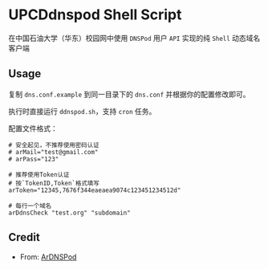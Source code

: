 # UPCDdnspod Shell Script

在中国石油大学（华东）校园网中使用 `DNSPod` 用户 `API` 实现的纯 `Shell` 动态域名客户端

## Usage

复制 `dns.conf.example` 到同一目录下的 `dns.conf` 并根据你的配置修改即可。

执行时直接运行 `ddnspod.sh`，支持 `cron` 任务。

配置文件格式：

```
# 安全起见，不推荐使用密码认证
# arMail="test@gmail.com"
# arPass="123"

# 推荐使用Token认证
# 按`TokenID,Token`格式填写
arToken="12345,7676f344eaeaea9074c123451234512d"

# 每行一个域名
arDdnsCheck "test.org" "subdomain"
```

## Credit

+ From: [ArDNSPod](https://github.com/anrip/ArDNSPod)

